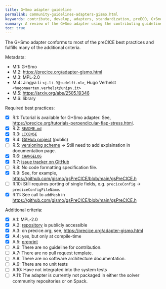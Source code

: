 ```yaml
---
title: G+Smo adapter guideline
permalink: community-guidelines-adapters-gismo.html
keywords: contribute, develop, adapters, standardization, preECO, G+Smo
summary: A review of the G+Smo adapter using the contributing guidelines.
toc: true
---
```


The G+Smo adapter conforms to most of the preCICE best practices and fulfills many of the additional criteria.

Metadata:

- M.1: G+Smo
- M.2: https://precice.org/adapter-gismo.html
- M.3: MPL-2.0
- M.4: Jingya Li `<j.li-9@tudelft.nl>`, Hugo Verhelst `<hugomaarten.verhelst@unipv.it>`
- M.5: https://arxiv.org/abs/2505.19346
- M.6: library

Required best practices:

- [x] R.1: Tutorial is available for G+Smo adapter. See, https://precice.org/tutorials-perpendicular-flap-stress.html.
- [x] R.2: [`README.md`](https://github.com/precice/precice.github.io/blob/master/pages/docs/adapters/adapter-gismo.md)
- [x] R.3: [`LICENSE`](https://github.com/gismo/gsPreCICE/blob/main/LICENSE)
- [x] R.4: [GitHub project](https://github.com/gismo/gsPreCICE) (public)
- [ ] R.5: [versioning scheme](https://github.com/gismo/gsPreCICE/releases/tag/v25.07.0) → Still need to add explaination in documentation page.
- [x] R.6: [`CHANGELOG`](https://github.com/gismo/gsPreCICE/releases/tag/v25.07.0) 
- [x] R.7: [issue tracker on GitHub](https://github.com/gismo/gsPreCICE/issues)
- [ ] R.8: No code formatting specification file.
- [x] R.9: See, for example, https://github.com/gismo/gsPreCICE/blob/main/gsPreCICE.h
- [ ] R.10: Still requires porting of single fields, e.g. `preciceConfig` → `preciceConfigFileName`.
- [x] R.11: See call to `addMesh` in https://github.com/gismo/gsPreCICE/blob/main/gsPreCICE.h

Additional criteria:

- [x] A.1: MPL-2.0
- [x] A.2: [repository](https://github.com/gismo/gsPreCICE) is publicly accessible
- [x] A.3: on precice.org, see, https://precice.org/adapter-gismo.html
- [x] A.4: yes, but only at compile-time
- [x] A.5: [preprint](https://arxiv.org/abs/2505.19346)
- [ ] A.6: There are no guideline for contribution.
- [ ] A.7: There are no pull request template.
- [ ] A.8: There are no software architecture documentation.
- [ ] A.9: There are no unit tests
- [ ] A.10: Have not integrated into the system tests
- [ ] A.11: The adapter is currently not packaged in either the solver community repositories or on Spack.
